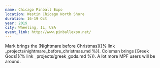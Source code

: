 ```yaml
---
name: Chicago Pinball Expo
location: Westin Chicago North Shore
duration: 16-19 Oct
year: 2019
city: Wheeling, IL, USA
event_link: http://www.pinballexpo.net/
---
```

Mark brings the [Nightmare before Christmas]({% link _projects/nightmare_before_christmas.md %}).
Coleman brings [Greek Gods]({% link _projects/greek_gods.md %}).
A lot more MPF users will be around.
